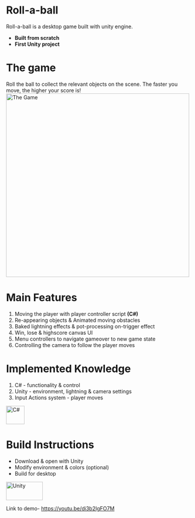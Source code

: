 # Roll-a-ball
Roll-a-ball is a desktop game built with unity engine. 
- **Built from scratch**
- **First Unity project**

# The game 
Roll the ball to collect the relevant objects on the scene.
The faster you move, the higher your score is!
<img src="https://github.com/BenHurCreations/Unity/blob/main/Images/Roll-a-ball.png" alt="The Game" width="500" height="500"/>

# Main Features
1.  Moving the player with player controller script   **(C#)**
2.  Re-appearing objects & Animated moving obstacles
3. Baked lightning effects & pot-processing on-trigger effect
4. Win, lose & highscore canvas UI
5. Menu controllers to navigate gameover to new game state
6. Controlling the camera to follow the player moves

# Implemented Knowledge
1. C# - functionality & control
2. Unity - environment, lightning & camera settings
3. Input Actions system - player moves
<img src="https://github.com/BenHurCreations/Unity/blob/main/Images/C-Sharp.png" alt="C#" width="50" height="50"/>

# Build Instructions
- Download & open with Unity
- Modify environment & colors (optional)
- Build for desktop
<img src="https://github.com/BenHurCreations/Unity/blob/main/Images/unity.jpg" alt="Unity" width="100" height="50"/>

Link to demo- https://youtu.be/di3b2IgFO7M
